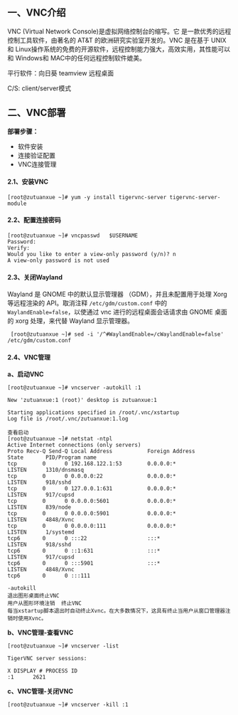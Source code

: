 ## 一、VNC介绍

VNC (Virtual Network Console)是虚拟网络控制台的缩写。它 是一款优秀的远程控制工具软件，由著名的 AT&T 的欧洲研究实验室开发的。VNC 是在基于 UNIX和 Linux操作系统的免费的开源软件，远程控制能力强大，高效实用，其性能可以和 Windows和 MAC中的任何远程控制软件媲美。

平行软件：向日葵 teamview 远程桌面

C/S: client/server模式

## 二、VNC部署

**部署步骤：**

- 软件安装
- 连接验证配置
- VNC连接管理

#### 2.1、安装VNC

```
[root@zutuanxue ~]# yum -y install tigervnc-server tigervnc-server-module
```

#### 2.2、配置连接密码

```
[root@zutuanxue ~]# vncpasswd   $USERNAME
Password:
Verify:
Would you like to enter a view-only password (y/n)? n
A view-only password is not used
```

#### 2.3、关闭Wayland

Wayland 是 GNOME 中的默认显示管理器 （GDM），并且未配置用于处理 Xorg 等远程渲染的 API。取消注释 `/etc/gdm/custom.conf` 中的 `WaylandEnable=false`，以使通过 vnc 进行的远程桌面会话请求由 GNOME 桌面的 xorg 处理，来代替 Wayland 显示管理器。

```
 [root@zutuanxue ~]# sed -i '/^#WaylandEnable=/cWaylandEnable=false' /etc/gdm/custom.conf
```

#### 2.4、VNC管理

**a、启动VNC**

```
[root@zutuanxue ~]# vncserver -autokill :1

New 'zutuanxue:1 (root)' desktop is zutuanxue:1

Starting applications specified in /root/.vnc/xstartup
Log file is /root/.vnc/zutuanxue:1.log

查看启动
[root@zutuanxue ~]# netstat -ntpl
Active Internet connections (only servers)
Proto Recv-Q Send-Q Local Address           Foreign Address         State       PID/Program name    
tcp        0      0 192.168.122.1:53        0.0.0.0:*               LISTEN      1310/dnsmasq        
tcp        0      0 0.0.0.0:22              0.0.0.0:*               LISTEN      918/sshd            
tcp        0      0 127.0.0.1:631           0.0.0.0:*               LISTEN      917/cupsd           
tcp        0      0 0.0.0.0:5601            0.0.0.0:*               LISTEN      839/node            
tcp        0      0 0.0.0.0:5901            0.0.0.0:*               LISTEN      4848/Xvnc           
tcp        0      0 0.0.0.0:111             0.0.0.0:*               LISTEN      1/systemd           
tcp6       0      0 :::22                   :::*                    LISTEN      918/sshd            
tcp6       0      0 ::1:631                 :::*                    LISTEN      917/cupsd           
tcp6       0      0 :::5901                 :::*                    LISTEN      4848/Xvnc           
tcp6       0      0 :::111  

-autokill
退出图形桌面终止VNC
用户从图形环境注销  终止VNC
每当xstartup脚本退出时自动终止Xvnc。在大多数情况下，这具有终止当用户从窗口管理器注销时使用Xvnc。
```

**b、VNC管理-查看VNC**

```
[root@zutuanxue ~]# vncserver -list

TigerVNC server sessions:

X DISPLAY #	PROCESS ID
:1		2621
```

**c、VNC管理-关闭VNC**

```
[root@zutuanxue ~]# vncserver -kill :1
```